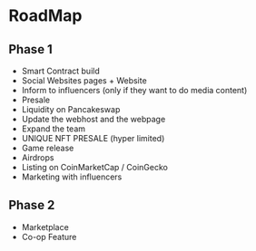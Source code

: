 # RoadMap

## Phase 1

* Smart Contract build
* Social Websites pages + Website
* Inform to influencers (only if they want to do media content)
* Presale&#x20;
* Liquidity on Pancakeswap
* Update the webhost and the webpage
* Expand the team
* UNIQUE NFT PRESALE (hyper limited)
* Game release&#x20;
* Airdrops
* Listing on CoinMarketCap / CoinGecko&#x20;
* Marketing with influencers

## Phase 2

* Marketplace
* Co-op Feature

